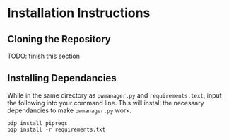 # Installation Instructions

## Cloning the Repository

TODO: finish this section

## Installing Dependancies

While in the same directory as ```pwmanager.py``` and ```requirements.text```, input the following into your command line. This will install the necessary dependancies to make ```pwmanager.py``` work.

```
pip install pipreqs
pip install -r requirements.txt
```
